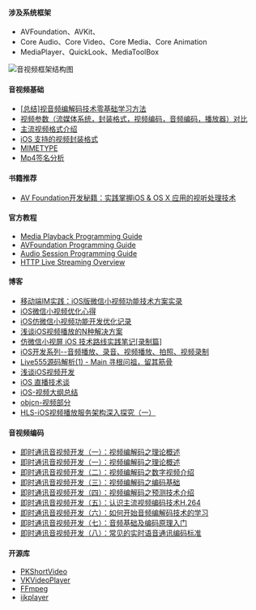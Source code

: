 #### 涉及系统框架
* AVFoundation、AVKit、
* Core Audio、Core Video、Core Media、Core Animation
* MediaPlayer、QuickLook、MediaToolBox

![音视频框架结构图](https://raw.githubusercontent.com/skyming/Study/master/Images/AudioVisualFramework.png)


#### 音视频基础
* [[总结]视音频编解码技术零基础学习方法](http://blog.csdn.net/leixiaohua1020/article/details/18893769) 
* [视频参数（流媒体系统，封装格式，视频编码，音频编码，播放器）对比](http://blog.csdn.net/leixiaohua1020/article/details/11842919) 
* [主流视频格式介绍](http://www.cnblogs.com/wind128/p/4437675.html)
* [iOS 支持的视频封装格式](https://github.com/skyming/Study/blob/master/Resources/iOS-AudiovisualTypes.text)
* [MIMETYPE](https://stackoverflow.com/questions/21789770/determine-mime-type-from-nsdata)
* [Mp4签名分析](http://www.file-recovery.com/mp4-signature-format.htm)

#### 书籍推荐
* [AV Foundation开发秘籍：实践掌握iOS & OS X 应用的视听处理技术](https://item.jd.com/11742630.html)

#### 官方教程
* [Media Playback Programming Guide ](https://developer.apple.com/library/content/documentation/AudioVideo/Conceptual/MediaPlaybackGuide/Contents/Resources/en.lproj/Introduction/Introduction.html)
* [AVFoundation Programming Guide](https://developer.apple.com/library/content/documentation/AudioVideo/Conceptual/AVFoundationPG/Articles/00_Introduction.html)
* [Audio Session Programming Guide](https://developer.apple.com/library/content/documentation/Audio/Conceptual/AudioSessionProgrammingGuide/Introduction/Introduction.html)
* [HTTP Live Streaming Overview](https://developer.apple.com/library/content/documentation/NetworkingInternet/Conceptual/StreamingMediaGuide/Introduction/Introduction.html)


#### 博客
* [移动端IM实践：iOS版微信小视频功能技术方案实录](http://www.52im.net/thread-126-1-1.html)
* [iOS微信小视频优化心得](https://mp.weixin.qq.com/s?__biz=MzAwNDY1ODY2OQ==&mid=207686973&idx=1&sn=1883a6c9fa0462dd5596b8890b6fccf6)
* [iOS仿微信小视频功能开发优化记录](http://www.jianshu.com/p/6d35bb53f4ac)
* [浅谈iOS视频播放的N种解决方案](http://www.jianshu.com/p/3618a9116660)
* [仿微信小视屏 iOS 技术路线实践笔记[录制篇]](https://github.com/Damonvvong/iOSDevNotes/blob/master/Notes/videorecoder.md) 
* [iOS开发系列--音频播放、录音、视频播放、拍照、视频录制](http://www.cnblogs.com/kenshincui/p/4186022.html)
* [Live555源码解析(1) - Main 寻根问祖，留其筋骨](http://www.jianshu.com/p/1ef8734eb9fb)
* [浅谈iOS视频开发](http://www.cnblogs.com/booksky/p/5213198.html)
* [iOS 直播技术谈](http://www.jianshu.com/p/eb7860594e4c)
* [iOS-视频大纲总结](http://www.bijishequ.com/detail/411960?p=19)
* [objcn-视频部分](https://objccn.io/issues/)
* [HLS-iOS视频播放服务架构深入探究（一）](http://yangchao0033.github.io/blog/2016/01/29/hls-1/)

#### 音视频编码
* [即时通讯音视频开发（一）：视频编解码之理论概述](http://www.52im.net/thread-228-1-1.html)
* [即时通讯音视频开发（一）：视频编解码之理论概述](http://www.52im.net/thread-229-1-1.html)
* [即时通讯音视频开发（二）：视频编解码之数字视频介绍](http://www.52im.net/thread-230-1-1.html)
* [即时通讯音视频开发（三）：视频编解码之编码基础](http://www.52im.net/thread-231-1-1.html)
* [即时通讯音视频开发（四）：视频编解码之预测技术介绍](http://www.52im.net/thread-232-1-1.html)
* [即时通讯音视频开发（五）：认识主流视频编码技术H.264](http://www.52im.net/thread-233-1-1.html)
* [即时通讯音视频开发（六）：如何开始音频编解码技术的学习](http://www.52im.net/thread-234-1-1.html)
* [即时通讯音视频开发（七）：音频基础及编码原理入门](http://www.52im.net/thread-235-1-1.html)
* [即时通讯音视频开发（八）：常见的实时语音通讯编码标准](http://www.52im.net/thread-236-1-1.html)

#### 开源库

* [PKShortVideo](https://github.com/pepsikirk/PKShortVideo) 
* [VKVideoPlayer](https://github.com/viki-org/VKVideoPlayer) 
* [FFmpeg](https://github.com/FFmpeg/FFmpeg)
* [ijkplayer](https://github.com/Bilibili/ijkplayer)
